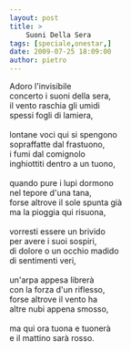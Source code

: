 ```yaml
---
layout: post
title: >
    Suoni Della Sera
tags: [speciale,onestar,]
date: 2009-07-25 18:09:00
author: pietro
---
```

Adoro l'invisibile<br/>concerto i suoni della sera,<br/>il vento raschia gli umidi<br/>spessi fogli di lamiera,<br/><br/>lontane voci qui si spengono<br/>sopraffatte dal frastuono,<br/>i fumi dal comignolo<br/>inghiottiti dentro a un tuono,<br/><br/>quando pure i lupi dormono<br/>nel tepore d'una tana,<br/>forse altrove il sole spunta già<br/>ma la pioggia qui risuona,<br/><br/>vorresti essere un brivido<br/>per avere i suoi sospiri,<br/>di dolore o un occhio madido<br/>di sentimenti veri,<br/><br/>un'arpa appesa librerà<br/>con la forza d'un riflesso,<br/>forse altrove il vento ha<br/>altre nubi appena smosso,<br/><br/>ma qui ora tuona e tuonerà<br/>e il mattino sarà rosso.
